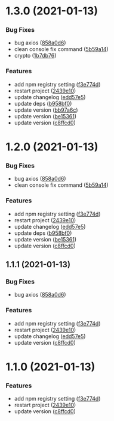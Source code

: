 # 1.3.0 (2021-01-13)


### Bug Fixes

* bug axios ([858a0d6](http://git.shensz.local/zhouwenkang/upload-image-tool/commits/858a0d66a005887eb8cf9661593ac60aa7bcdf7a))
* clean console fix command ([5b59a14](http://git.shensz.local/zhouwenkang/upload-image-tool/commits/5b59a1402a1ce8f212a5354bd149c13faa3e898c))
* crypto ([1b7db76](http://git.shensz.local/zhouwenkang/upload-image-tool/commits/1b7db76cefea8bccd7f7172b65fdc99c0e3aae07))


### Features

* add npm registry setting ([f3e774d](http://git.shensz.local/zhouwenkang/upload-image-tool/commits/f3e774dbb2e995333c02a8a04a839baa28de0f4c))
* restart project ([2439e10](http://git.shensz.local/zhouwenkang/upload-image-tool/commits/2439e1014596a1cb8fb810c2a700722496798386))
* update changelog ([edd57e5](http://git.shensz.local/zhouwenkang/upload-image-tool/commits/edd57e50e8c1f238ceca819648a3066e954ec82e))
* update deps ([b958bf0](http://git.shensz.local/zhouwenkang/upload-image-tool/commits/b958bf0f88ddfc8e3ab006d9bb18acef57b5f697))
* update version ([bb97a6c](http://git.shensz.local/zhouwenkang/upload-image-tool/commits/bb97a6c2d36b2188aa0d1d62cafa086952bdaa92))
* update version ([be15361](http://git.shensz.local/zhouwenkang/upload-image-tool/commits/be15361f71d66d009ec6957a55655327253d6066))
* update version ([c8ffcd0](http://git.shensz.local/zhouwenkang/upload-image-tool/commits/c8ffcd09a9d9839334bd2642da56bd9f717098d1))



# 1.2.0 (2021-01-13)


### Bug Fixes

* bug axios ([858a0d6](http://git.shensz.local/zhouwenkang/upload-image-tool/commits/858a0d66a005887eb8cf9661593ac60aa7bcdf7a))
* clean console fix command ([5b59a14](http://git.shensz.local/zhouwenkang/upload-image-tool/commits/5b59a1402a1ce8f212a5354bd149c13faa3e898c))


### Features

* add npm registry setting ([f3e774d](http://git.shensz.local/zhouwenkang/upload-image-tool/commits/f3e774dbb2e995333c02a8a04a839baa28de0f4c))
* restart project ([2439e10](http://git.shensz.local/zhouwenkang/upload-image-tool/commits/2439e1014596a1cb8fb810c2a700722496798386))
* update changelog ([edd57e5](http://git.shensz.local/zhouwenkang/upload-image-tool/commits/edd57e50e8c1f238ceca819648a3066e954ec82e))
* update deps ([b958bf0](http://git.shensz.local/zhouwenkang/upload-image-tool/commits/b958bf0f88ddfc8e3ab006d9bb18acef57b5f697))
* update version ([be15361](http://git.shensz.local/zhouwenkang/upload-image-tool/commits/be15361f71d66d009ec6957a55655327253d6066))
* update version ([c8ffcd0](http://git.shensz.local/zhouwenkang/upload-image-tool/commits/c8ffcd09a9d9839334bd2642da56bd9f717098d1))



## 1.1.1 (2021-01-13)


### Bug Fixes

* bug axios ([858a0d6](http://git.shensz.local/zhouwenkang/upload-image-tool/commits/858a0d66a005887eb8cf9661593ac60aa7bcdf7a))


### Features

* add npm registry setting ([f3e774d](http://git.shensz.local/zhouwenkang/upload-image-tool/commits/f3e774dbb2e995333c02a8a04a839baa28de0f4c))
* restart project ([2439e10](http://git.shensz.local/zhouwenkang/upload-image-tool/commits/2439e1014596a1cb8fb810c2a700722496798386))
* update changelog ([edd57e5](http://git.shensz.local/zhouwenkang/upload-image-tool/commits/edd57e50e8c1f238ceca819648a3066e954ec82e))
* update version ([c8ffcd0](http://git.shensz.local/zhouwenkang/upload-image-tool/commits/c8ffcd09a9d9839334bd2642da56bd9f717098d1))



# 1.1.0 (2021-01-13)


### Features

* add npm registry setting ([f3e774d](http://git.shensz.local/zhouwenkang/upload-image-tool/commits/f3e774dbb2e995333c02a8a04a839baa28de0f4c))
* restart project ([2439e10](http://git.shensz.local/zhouwenkang/upload-image-tool/commits/2439e1014596a1cb8fb810c2a700722496798386))
* update version ([c8ffcd0](http://git.shensz.local/zhouwenkang/upload-image-tool/commits/c8ffcd09a9d9839334bd2642da56bd9f717098d1))



